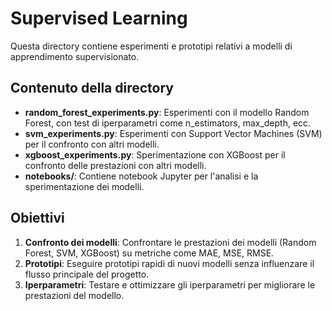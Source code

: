 # Supervised Learning

Questa directory contiene esperimenti e prototipi relativi a modelli di apprendimento supervisionato.

## Contenuto della directory

- **random_forest_experiments.py**: Esperimenti con il modello Random Forest, con test di iperparametri come n_estimators, max_depth, ecc.
- **svm_experiments.py**: Esperimenti con Support Vector Machines (SVM) per il confronto con altri modelli.
- **xgboost_experiments.py**: Sperimentazione con XGBoost per il confronto delle prestazioni con altri modelli.
- **notebooks/**: Contiene notebook Jupyter per l'analisi e la sperimentazione dei modelli.

## Obiettivi

1. **Confronto dei modelli**: Confrontare le prestazioni dei modelli (Random Forest, SVM, XGBoost) su metriche come MAE, MSE, RMSE.
2. **Prototipi**: Eseguire prototipi rapidi di nuovi modelli senza influenzare il flusso principale del progetto.
3. **Iperparametri**: Testare e ottimizzare gli iperparametri per migliorare le prestazioni del modello.
